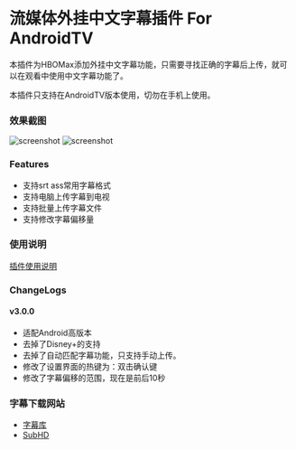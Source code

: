 # 流媒体外挂中文字幕插件 For AndroidTV

本插件为HBOMax添加外挂中文字幕功能，只需要寻找正确的字幕后上传，就可以在观看中使用中文字幕功能了。

本插件只支持在AndroidTV版本使用，切勿在手机上使用。

### 效果截图
![screenshot](https://raw.githubusercontent.com/pscj/HBOMax-subtitle/main/ww1984_2.jpg)
![screenshot](https://raw.githubusercontent.com/pscj/HBOMax-subtitle/main/setting.png)


### Features
+ 支持srt ass常用字幕格式
+ 支持电脑上传字幕到电视
+ 支持批量上传字幕文件
+ 支持修改字幕偏移量

### 使用说明
[插件使用说明](https://github.com/pscj/HBOMax-subtitle/blob/main/manual.md)

### ChangeLogs

#### v3.0.0
+ 适配Android高版本
+ 去掉了Disney+的支持
+ 去掉了自动匹配字幕功能，只支持手动上传。
+ 修改了设置界面的热键为：双击确认键
+ 修改了字幕偏移的范围，现在是前后10秒

### 字幕下载网站
+ [字幕库](http://zmk.pw)
+ [SubHD](https://subhd.tv)
